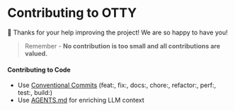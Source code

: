 # Contributing to OTTY

🎈 Thanks for your help improving the project! We are so happy to have you!

> Remember - **No contribution is too small and all contributions are valued.**

#### Contributing to Code

- Use [Conventional Commits](https://www.conventionalcommits.org/en/v1.0.0/) (feat:, fix:, docs:, chore:, refactor:, perf:, test:, build:)
- Use [AGENTS.md](./AGENTS.md) for enriching LLM context
